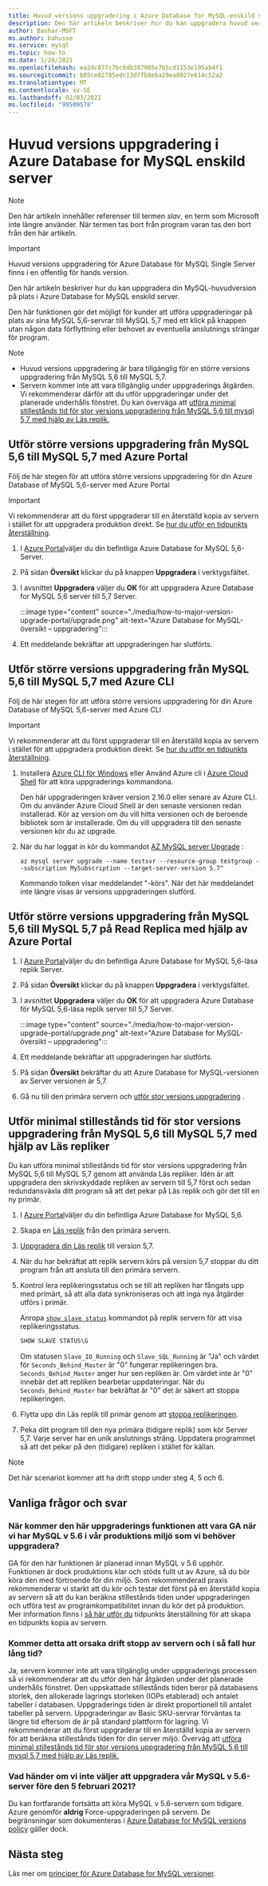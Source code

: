 ```yaml
---
title: Huvud versions uppgradering i Azure Database for MySQL-enskild server
description: Den här artikeln beskriver hur du kan uppgradera huvud versionen för Azure Database for MySQL-en server
author: Bashar-MSFT
ms.author: bahusse
ms.service: mysql
ms.topic: how-to
ms.date: 1/28/2021
ms.openlocfilehash: ea2dc877c7bc6db387985e7b5cd1153e195ab4f1
ms.sourcegitcommit: b85ce02785edc13d7fb8eba29ea8027e614c52a2
ms.translationtype: MT
ms.contentlocale: sv-SE
ms.lasthandoff: 02/03/2021
ms.locfileid: "99509578"
---
```

# <a name="major-version-upgrade-in-azure-database-for-mysql-single-server"></a>Huvud versions uppgradering i Azure Database for MySQL enskild server

> [!NOTE]
> Den här artikeln innehåller referenser till termen _slav_, en term som Microsoft inte längre använder. När termen tas bort från program varan tas den bort från den här artikeln.
>

> [!IMPORTANT]
> Huvud versions uppgradering för Azure Database för MySQL Single Server finns i en offentlig för hands version.

Den här artikeln beskriver hur du kan uppgradera din MySQL-huvudversion på plats i Azure Database for MySQL enskild server.

Den här funktionen gör det möjligt för kunder att utföra uppgraderingar på plats av sina MySQL 5,6-servrar till MySQL 5,7 med ett klick på knappen utan någon data förflyttning eller behovet av eventuella anslutnings strängar för program.

> [!Note]
> * Huvud versions uppgradering är bara tillgänglig för en större versions uppgradering från MySQL 5,6 till MySQL 5,7.
> * Servern kommer inte att vara tillgänglig under uppgraderings åtgärden. Vi rekommenderar därför att du utför uppgraderingar under det planerade underhålls fönstret. Du kan överväga att [utföra minimal stillestånds tid för stor versions uppgradering från MySQL 5,6 till mysql 5,7 med hjälp av Läs replik.](#perform-minimal-downtime-major-version-upgrade-from-mysql-56-to-mysql-57-using-read-replicas)

## <a name="perform-major-version-upgrade-from-mysql-56-to-mysql-57-using-azure-portal"></a>Utför större versions uppgradering från MySQL 5,6 till MySQL 5,7 med Azure Portal

Följ de här stegen för att utföra större versions uppgradering för din Azure Database of MySQL 5,6-server med Azure Portal

> [!IMPORTANT]
> Vi rekommenderar att du först uppgraderar till en återställd kopia av servern i stället för att uppgradera produktion direkt. Se [hur du utför en tidpunkts återställning](howto-restore-server-portal.md#point-in-time-restore).

1. I [Azure Portal](https://portal.azure.com/)väljer du din befintliga Azure Database for MySQL 5,6-Server.

2. På sidan **Översikt** klickar du på knappen **Uppgradera** i verktygsfältet.

3. I avsnittet **Uppgradera** väljer du **OK** för att uppgradera Azure Database for MySQL 5,6 server till 5,7 Server.

   :::image type="content" source="./media/how-to-major-version-upgrade-portal/upgrade.png" alt-text="Azure Database for MySQL-översikt – uppgradering":::

4. Ett meddelande bekräftar att uppgraderingen har slutförts.


## <a name="perform-major-version-upgrade-from-mysql-56-to-mysql-57-using-azure-cli"></a>Utför större versions uppgradering från MySQL 5,6 till MySQL 5,7 med Azure CLI

Följ de här stegen för att utföra större versions uppgradering för din Azure Database of MySQL 5,6-server med Azure CLI

> [!IMPORTANT]
> Vi rekommenderar att du först uppgraderar till en återställd kopia av servern i stället för att uppgradera produktion direkt. Se [hur du utför en tidpunkts återställning](howto-restore-server-cli.md#server-point-in-time-restore).

1. Installera [Azure CLI för Windows](/cli/azure/install-azure-cli) eller Använd Azure cli i [Azure Cloud Shell](../cloud-shell/overview.md) för att köra uppgraderings kommandona. 
 
   Den här uppgraderingen kräver version 2.16.0 eller senare av Azure CLI. Om du använder Azure Cloud Shell är den senaste versionen redan installerad. Kör az version om du vill hitta versionen och de beroende bibliotek som är installerade. Om du vill uppgradera till den senaste versionen kör du az upgrade.

2. När du har loggat in kör du kommandot [AZ MySQL server Upgrade](https://docs.microsoft.com/cli/azure/mysql/server?view=azure-cli-latest#az_mysql_server_upgrade&preserve-view=true) :

   ```azurecli
   az mysql server upgrade --name testsvr --resource-group testgroup --subscription MySubscription --target-server-version 5.7"
   ```
   
   Kommando tolken visar meddelandet "-körs". När det här meddelandet inte längre visas är versions uppgraderingen slutförd.

## <a name="perform-major-version-upgrade-from-mysql-56-to-mysql-57-on-read-replica-using-azure-portal"></a>Utför större versions uppgradering från MySQL 5,6 till MySQL 5,7 på Read Replica med hjälp av Azure Portal

1. I [Azure Portal](https://portal.azure.com/)väljer du din befintliga Azure Database for MySQL 5,6-läsa replik Server.

2. På sidan **Översikt** klickar du på knappen **Uppgradera** i verktygsfältet.

3. I avsnittet **Uppgradera** väljer du **OK** för att uppgradera Azure Database för MySQL 5,6-läsa replik server till 5,7 Server.

   :::image type="content" source="./media/how-to-major-version-upgrade-portal/upgrade.png" alt-text="Azure Database for MySQL-översikt – uppgradering":::

4. Ett meddelande bekräftar att uppgraderingen har slutförts.

5. På sidan **Översikt** bekräftar du att Azure Database for MySQL-versionen av Server versionen är 5,7.

6. Gå nu till den primära servern och [utför stor versions uppgradering](#perform-major-version-upgrade-from-mysql-56-to-mysql-57-using-azure-portal) .

## <a name="perform-minimal-downtime-major-version-upgrade-from-mysql-56-to-mysql-57-using-read-replicas"></a>Utför minimal stillestånds tid för stor versions uppgradering från MySQL 5,6 till MySQL 5,7 med hjälp av Läs repliker

Du kan utföra minimal stillestånds tid för stor versions uppgradering från MySQL 5,6 till MySQL 5,7 genom att använda Läs repliker. Idén är att uppgradera den skrivskyddade repliken av servern till 5,7 först och sedan redundansväxla ditt program så att det pekar på Läs replik och gör det till en ny primär.

1. I [Azure Portal](https://portal.azure.com/)väljer du din befintliga Azure Database for MySQL 5,6.

2. Skapa en [Läs replik](https://docs.microsoft.com/azure/mysql/concepts-read-replicas#create-a-replica) från den primära servern.

3. [Uppgradera din Läs replik](#perform-major-version-upgrade-from-mysql-56-to-mysql-57-on-read-replica-using-azure-portal) till version 5,7.

4. När du har bekräftat att replik servern körs på version 5,7 stoppar du ditt program från att ansluta till den primära servern.
 
5. Kontrol lera replikeringsstatus och se till att repliken har fångats upp med primärt, så att alla data synkroniseras och att inga nya åtgärder utförs i primär.

   Anropa [`show slave status`](https://dev.mysql.com/doc/refman/5.7/en/show-slave-status.html) kommandot på replik servern för att visa replikeringsstatus.

   ```sql
   SHOW SLAVE STATUS\G
   ```

   Om statusen `Slave_IO_Running` och `Slave_SQL_Running` är "Ja" och värdet för `Seconds_Behind_Master` är "0" fungerar replikeringen bra. `Seconds_Behind_Master` anger hur sen repliken är. Om värdet inte är "0" innebär det att repliken bearbetar uppdateringar. När du `Seconds_Behind_Master` har bekräftat är "0" det är säkert att stoppa replikeringen.

6. Flytta upp din Läs replik till primär genom att [stoppa replikeringen](https://docs.microsoft.com/azure/mysql/howto-read-replicas-portal#stop-replication-to-a-replica-server).

7. Peka ditt program till den nya primära (tidigare replik) som kör Server 5,7. Varje server har en unik anslutnings sträng. Uppdatera programmet så att det pekar på den (tidigare) repliken i stället för källan.

> [!Note]
> Det här scenariot kommer att ha drift stopp under steg 4, 5 och 6.


## <a name="frequently-asked-questions"></a>Vanliga frågor och svar

### <a name="when-will-this-upgrade-feature-be-ga-as-we-have-mysql-v56-in-our-production-environment-that-we-need-to-upgrade"></a>När kommer den här uppgraderings funktionen att vara GA när vi har MySQL v 5.6 i vår produktions miljö som vi behöver uppgradera?

GA för den här funktionen är planerad innan MySQL v 5.6 upphör. Funktionen är dock produktions klar och stöds fullt ut av Azure, så du bör köra den med förtroende för din miljö. Som rekommenderad praxis rekommenderar vi starkt att du kör och testar det först på en återställd kopia av servern så att du kan beräkna stillestånds tiden under uppgraderingen och utföra test av programkompatibilitet innan du kör det på produktion. Mer information finns i [så här utför du](howto-restore-server-portal.md#point-in-time-restore) tidpunkts återställning för att skapa en tidpunkts kopia av servern. 

### <a name="will-this-cause-downtime-of-the-server-and-if-so-how-long"></a>Kommer detta att orsaka drift stopp av servern och i så fall hur lång tid?

Ja, servern kommer inte att vara tillgänglig under uppgraderings processen så vi rekommenderar att du utför den här åtgärden under det planerade underhålls fönstret. Den uppskattade stillestånds tiden beror på databasens storlek, den allokerade lagrings storleken (IOPs etablerad) och antalet tabeller i databasen. Uppgraderings tiden är direkt proportionell till antalet tabeller på servern. Uppgraderingar av Basic SKU-servrar förväntas ta längre tid eftersom de är på standard plattform för lagring. Vi rekommenderar att du först uppgraderar till en återställd kopia av servern för att beräkna stillestånds tiden för din server miljö. Överväg att [utföra minimal stillestånds tid för stor versions uppgradering från MySQL 5,6 till mysql 5,7 med hjälp av Läs replik.](#perform-minimal-downtime-major-version-upgrade-from-mysql-56-to-mysql-57-using-read-replicas)

### <a name="what-will-happen-if-we-do-not-choose-to-upgrade-our-mysql-v56-server-before-february-5-2021"></a>Vad händer om vi inte väljer att uppgradera vår MySQL v 5.6-server före den 5 februari 2021?

Du kan fortfarande fortsätta att köra MySQL v 5.6-servern som tidigare. Azure genomför **aldrig** Force-uppgraderingen på servern. De begränsningar som dokumenteras i [Azure Database for MySQL versions policy](concepts-version-policy.md) gäller dock.

## <a name="next-steps"></a>Nästa steg

Läs mer om [principer för Azure Database for MySQL versioner](concepts-version-policy.md).